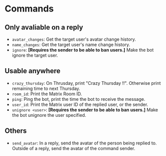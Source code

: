 # Commands

## Only avaliable on a reply

* `avatar_changes`: Get the target user's avatar change history.
* `name_changes`: Get the target user's name change history.
* `ignore`: **[Requires the sender to be able to ban users.]** Make the bot ignore the target user.

## Usable anywhere

* `crazy_thursday`: On Thrusday, print "Crazy Thursday !!". Otherwise print remaining time to next Thursday.
* `room_id`: Print the Matrix Room ID.
* `ping`: Ping the bot, print the time the bot to receive the message.
* `user_id`: Print the Matrix user ID of the replied user, or the sender.
* `unignore <user>`: **[Requires the sender to be able to ban users.]** Make the bot unignore the user specified.

## Others

* `send_avatar`: In a reply, send the avatar of the person being replied to. Outside of a reply, send the avatar of the command sender.
